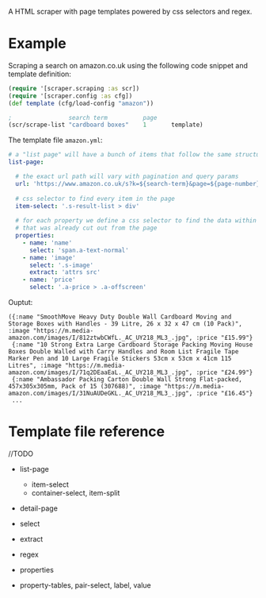A HTML scraper with page templates powered by css selectors and regex.

# Example

Scraping a search on amazon.co.uk using the following code snippet and template definition: 

```clojure
(require '[scraper.scraping :as scr])
(require '[scraper.config :as cfg])
(def template (cfg/load-config "amazon"))

;                search term          page
(scr/scrape-list "cardboard boxes"    1       template) 
```

The template file `amazon.yml`:
```yaml
# a "list page" will have a bunch of items that follow the same structure
list-page:

  # the exact url path will vary with pagination and query params
  url: 'https://www.amazon.co.uk/s?k=${search-term}&page=${page-number}'
  
  # css selector to find every item in the page 
  item-select: '.s-result-list > div'
  
  # for each property we define a css selector to find the data within the item html 
  # that was already cut out from the page 
  properties:
    - name: 'name'
      select: 'span.a-text-normal'
    - name: 'image'
      select: '.s-image'
      extract: 'attrs src'
    - name: 'price'
      select: '.a-price > .a-offscreen'
```

Ouptut:
```
({:name "SmoothMove Heavy Duty Double Wall Cardboard Moving and Storage Boxes with Handles - 39 Litre, 26 x 32 x 47 cm (10 Pack)", :image "https://m.media-amazon.com/images/I/812ztwbCWfL._AC_UY218_ML3_.jpg", :price "£15.99"} 
 {:name "10 Strong Extra Large Cardboard Storage Packing Moving House Boxes Double Walled with Carry Handles and Room List Fragile Tape Marker Pen and 10 Large Fragile Stickers 53cm x 53cm x 41cm 115 Litres", :image "https://m.media-amazon.com/images/I/71q2DEaaEaL._AC_UY218_ML3_.jpg", :price "£24.99"} 
 {:name "Ambassador Packing Carton Double Wall Strong Flat-packed, 457x305x305mm, Pack of 15 (307688)", :image "https://m.media-amazon.com/images/I/31NuAUDeGKL._AC_UY218_ML3_.jpg", :price "£16.45"}
 ... 
```

# Template file reference
//TODO

- list-page
    - item-select
    - container-select, item-split
    
- detail-page

- select
- extract
- regex

- properties

- property-tables, pair-select, label, value